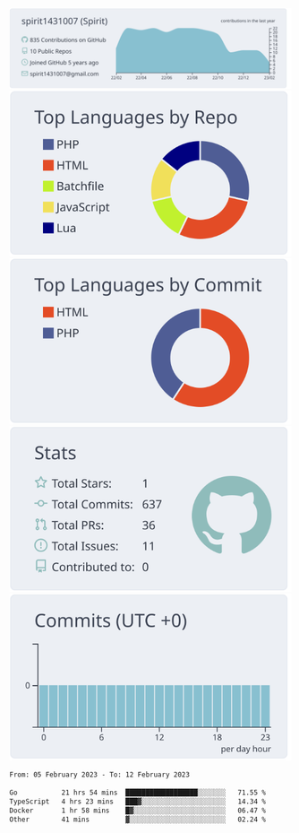 [![](https://raw.githubusercontent.com/spirit1431007/spirit1431007/master/profile-summary-card-output/nord_bright/0-profile-details.svg)](https://git.io/spiritx)
[![](https://raw.githubusercontent.com/spirit1431007/spirit1431007/master/profile-summary-card-output/nord_bright/1-repos-per-language.svg)](https://git.io/spiritx) [![](https://raw.githubusercontent.com/spirit1431007/spirit1431007/master/profile-summary-card-output/nord_bright/2-most-commit-language.svg)](https://git.io/spiritx)
[![](https://raw.githubusercontent.com/spirit1431007/spirit1431007/master/profile-summary-card-output/nord_bright/3-stats.svg)](https://git.io/spiritx) [![](https://raw.githubusercontent.com/spirit1431007/spirit1431007/master/profile-summary-card-output/nord_bright/4-productive-time.svg)](https://git.io/spiritx)

<!--START_SECTION:waka-->

```text
From: 05 February 2023 - To: 12 February 2023

Go           21 hrs 54 mins  ██████████████████░░░░░░░   71.55 %
TypeScript   4 hrs 23 mins   ███▓░░░░░░░░░░░░░░░░░░░░░   14.34 %
Docker       1 hr 58 mins    █▓░░░░░░░░░░░░░░░░░░░░░░░   06.47 %
Other        41 mins         ▓░░░░░░░░░░░░░░░░░░░░░░░░   02.24 %
```

<!--END_SECTION:waka-->
